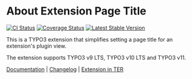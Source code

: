 # About Extension Page Title

[![CI Status](https://github.com/brotkrueml/extpagetitle/workflows/CI/badge.svg?branch=master)](https://github.com/brotkrueml/extpagetitle/actions?query=workflow%3ACI)
[![Coverage Status](https://coveralls.io/repos/github/brotkrueml/extpagetitle/badge.svg?branch=master)](https://coveralls.io/github/brotkrueml/extpagetitle?branch=master)
[![Latest Stable Version](https://poser.pugx.org/brotkrueml/extpagetitle/v/stable)](https://packagist.org/packages/brotkrueml/extpagetitle)

This is a TYPO3 extension that simplifies setting a page title for an extension's plugin view.

The extension supports TYPO3 v9 LTS, TYPO3 v10 LTS and TYPO3 v11.

[Documentation](https://docs.typo3.org/p/brotkrueml/extpagetitle/master/en-us/) |
[Changelog](https://github.com/brotkrueml/extpagetitle/blob/master/CHANGELOG.md) |
[Extension in TER](https://extensions.typo3.org/extension/extpagetitle/)
